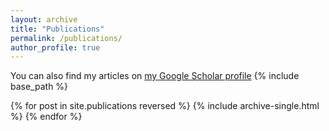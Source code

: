 ```yaml
---
layout: archive
title: "Publications"
permalink: /publications/
author_profile: true
---
```


You can also find my articles on [my Google Scholar profile](https://scholar.google.com/citations?user=Q8duaPsAAAAJ&hl=en&authuser=2)
{% include base_path %}

{% for post in site.publications reversed %}
  {% include archive-single.html %}
{% endfor %}
